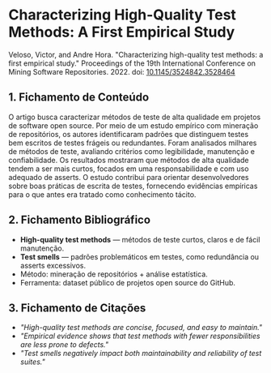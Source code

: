 # Characterizing High-Quality Test Methods: A First Empirical Study

Veloso, Victor, and Andre Hora. "Characterizing high-quality test methods: a first empirical study." Proceedings of the 19th International Conference on Mining Software Repositories. 2022. doi: [10.1145/3524842.3528464](https://doi.org/10.1145/3524842.3528464)

## 1. Fichamento de Conteúdo

O artigo busca caracterizar métodos de teste de alta qualidade em projetos de software open source. Por meio de um estudo empírico com mineração de repositórios, os autores identificaram padrões que distinguem testes bem escritos de testes frágeis ou redundantes. Foram analisados milhares de métodos de teste, avaliando critérios como legibilidade, manutenção e confiabilidade. Os resultados mostraram que métodos de alta qualidade tendem a ser mais curtos, focados em uma responsabilidade e com uso adequado de asserts. O estudo contribui para orientar desenvolvedores sobre boas práticas de escrita de testes, fornecendo evidências empíricas para o que antes era tratado como conhecimento tácito.

## 2. Fichamento Bibliográfico

* **High-quality test methods** — métodos de teste curtos, claros e de fácil manutenção.
* **Test smells** — padrões problemáticos em testes, como redundância ou asserts excessivos.
* Método: mineração de repositórios + análise estatística.
* Ferramenta: dataset público de projetos open source do GitHub.

## 3. Fichamento de Citações

* _"High-quality test methods are concise, focused, and easy to maintain."_
* _"Empirical evidence shows that test methods with fewer responsibilities are less prone to defects."_
* _"Test smells negatively impact both maintainability and reliability of test suites."_
